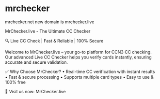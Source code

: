 # mrchecker
mrchecker.net new domain is mrchecker.live

MrChecker.live - The Ultimate CC Checker

🔍 Live CC Check | Fast & Reliable | 100% Secure

Welcome to MrChecker.live – your go-to platform for CCN3 CC checking. Our advanced Live CC Checker helps you verify cards instantly, ensuring accurate and secure validation.

✅ Why Choose MrChecker?
	•	Real-time CC verification with instant results
	•	Fast & secure processing
	•	Supports multiple card types
	•	Easy to use & 100% free

🔗 Visit us now: MrChecker.live
